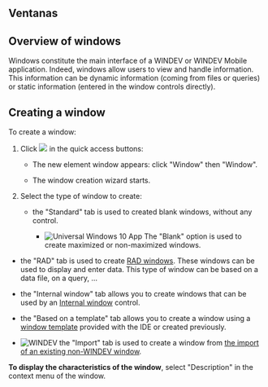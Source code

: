 


## Ventanas
			



<a name="NOTE1"></a>
<a name="NOTE1_1"></a>


## Overview of windows
<a name="overview_windows_ELTTEXTE000195"></a>
Windows constitute the main interface of a WINDEV or WINDEV Mobile application. Indeed, windows allow users to view and handle information. This information can be dynamic information (coming from files or queries) or static information (entered in the window controls directly).



<a name="NOTE2"></a>
<a name="NOTE2_1"></a>


## Creating a window
<a name="creating_window_ELTTEXTE000219"></a>
To create a window: 

1. Click ![](https://doc.pcsoft.fr/en-US/images/image.awp?langid=7&name=ico_nouveau.gif) in the quick access buttons: 

	- The new element window appears: click "Window" then "Window".

	- The window creation wizard starts.




2. Select the type of window to create:

	- the "Standard" tab is used to created blank windows, without any control.

		- ![Universal Windows 10 App](https://doc.pcsoft.fr/ext/images/us/UNIVERSALAPP.png) The "Blank" option is used to create maximized or non-maximized windows. 




- the "RAD" tab is used to create [RAD windows](../Editeurs/2031003.md). These windows can be used to display and enter data. This type of window can be based on a data file, on a query, ...

- the "Internal window" tab allows you to create windows that can be used by an [Internal window](../WDChamp/1013255.md) control.

- the "Based on a template" tab allows you to create a window using a [window template](../WDChamp/9000086.md) provided with the IDE or created previously.

- ![WINDEV](https://doc.pcsoft.fr/ext/images/us/WD.png) the "Import" tab is used to create a window from [the import of an existing non-WINDEV window](../Editeurs/2026003.md).




**To display the characteristics of the window**, select "Description" in the context menu of the window.


